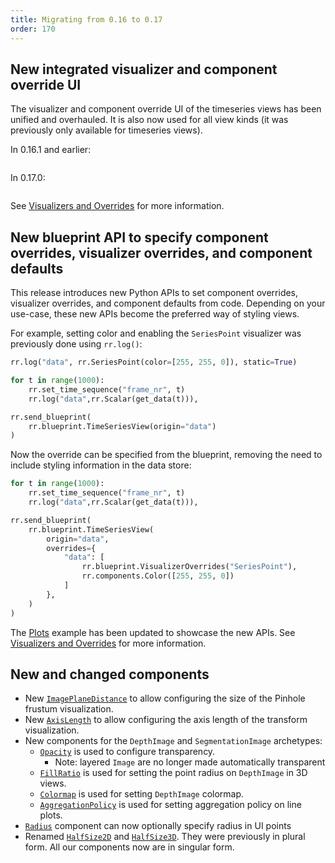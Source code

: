 ```yaml
---
title: Migrating from 0.16 to 0.17
order: 170
---
```



## New integrated visualizer and component override UI

The visualizer and component override UI of the timeseries views has been unified and overhauled. It is also now used for all view kinds (it was previously only available for timeseries views).

In 0.16.1 and earlier:

<picture style="zoom: 0.5">
  <img src="https://static.rerun.io/vizcomp-ui-before/ec7c0b88cdb54420665de32aaf2096dfd3dc05ea/full.png" alt="">
  <source media="(max-width: 480px)" srcset="https://static.rerun.io/vizcomp-ui-before/ec7c0b88cdb54420665de32aaf2096dfd3dc05ea/480w.png">
</picture>

In 0.17.0:

<picture style="zoom: 0.5">
  <img src="https://static.rerun.io/vizcomp-ui-after/86f74d239e8b77bc3df00e61cfc35eb9f4c07989/full.png" alt="">
  <source media="(max-width: 480px)" srcset="https://static.rerun.io/vizcomp-ui-after/86f74d239e8b77bc3df00e61cfc35eb9f4c07989/480w.png">
</picture>

See [Visualizers and Overrides](../../concepts/visualizers-and-overrides.md) for more information.


## New blueprint API to specify component overrides, visualizer overrides, and component defaults

This release introduces new Python APIs to set component overrides, visualizer overrides, and component defaults from code. Depending on your use-case, these new APIs become the preferred way of styling views.

For example, setting color and enabling the `SeriesPoint` visualizer was previously done using `rr.log()`:

```python
rr.log("data", rr.SeriesPoint(color=[255, 255, 0]), static=True)

for t in range(1000):
    rr.set_time_sequence("frame_nr", t)
    rr.log("data",rr.Scalar(get_data(t))),

rr.send_blueprint(
    rr.blueprint.TimeSeriesView(origin="data")
)
```

Now the override can be specified from the blueprint, removing the need to include styling information in the data store:

```python
for t in range(1000):
    rr.set_time_sequence("frame_nr", t)
    rr.log("data",rr.Scalar(get_data(t))),

rr.send_blueprint(
    rr.blueprint.TimeSeriesView(
        origin="data",
        overrides={
            "data": [
                rr.blueprint.VisualizerOverrides("SeriesPoint"),
                rr.components.Color([255, 255, 0])
            ]
        },
    )
)
```

The [Plots](https://rerun.io/examples/feature-showcase/plots) example has been updated to showcase the new APIs. See [Visualizers and Overrides](../../concepts/visualizers-and-overrides.md) for more information.


## New and changed components

* New [`ImagePlaneDistance`](https://rerun.io/docs/reference/types/components/image_plane_distance) to allow configuring the size of the Pinhole frustum visualization.
* New [`AxisLength`](https://rerun.io/docs/reference/types/components/axis_length) to allow configuring the axis length of the transform visualization.
* New components for the `DepthImage` and `SegmentationImage` archetypes:
    * [`Opacity`](https://rerun.io/docs/reference/types/components/opacity) is used to configure transparency.
        * Note: layered `Image` are no longer made automatically transparent
    * [`FillRatio`](https://rerun.io/docs/reference/types/components/fill_ratio) is used for setting the point radius on `DepthImage` in 3D views.
    * [`Colormap`](https://rerun.io/docs/reference/types/components/colormap) is used for setting `DepthImage` colormap.
    * [`AggregationPolicy`](https://rerun.io/docs/reference/types/components/aggregation_policy) is used for setting aggregation policy on line plots.
* [`Radius`](https://rerun.io/docs/reference/types/components/radius) component can now optionally specify radius in UI points
* Renamed [`HalfSize2D`](https://rerun.io/docs/reference/types/components/half_size2d) and [`HalfSize3D`](https://rerun.io/docs/reference/types/components/half_size3d). They were previously in plural form. All our components now are in singular form.
